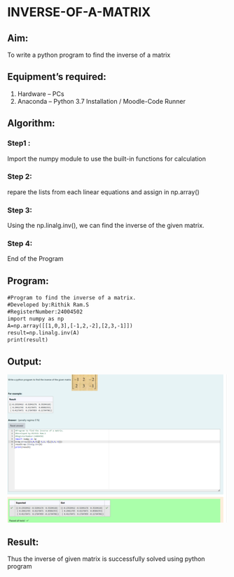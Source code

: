 # INVERSE-OF-A-MATRIX
## Aim:
To write a python program to find the inverse of a matrix
## Equipment’s required:
1. 	Hardware – PCs
2. 	Anaconda – Python 3.7 Installation / Moodle-Code Runner
## Algorithm:
### Step1 : 
Import the numpy module to use the built-in functions for calculation
### Step 2: 
repare the lists from each linear equations and assign in np.array()
### Step 3: 
Using the np.linalg.inv(), we can find the inverse of the given matrix.
### Step 4: 
End of the Program
## Program:
```
#Program to find the inverse of a matrix.
#Developed by:Rithik Ram.S
#RegisterNumber:24004502
import numpy as np 
A=np.array([[1,0,3],[-1,2,-2],[2,3,-1]])
result=np.linalg.inv(A)
print(result)

```
## Output:
![Output](<exp 3.png>)
## Result:
Thus the inverse of given matrix is successfully solved using python program

